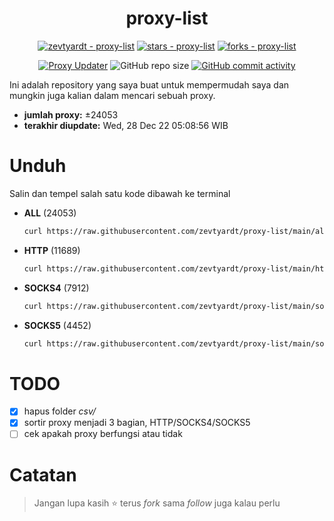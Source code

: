<div align="center">

# proxy-list

  [![zevtyardt - proxy-list](https://img.shields.io/static/v1?label=zevtyardt&message=proxy-list&color=blue&logo=github)](https://github.com/zevtyardt/proxy-list "Go to GitHub repo")
  [![stars - proxy-list](https://img.shields.io/github/stars/zevtyardt/proxy-list?style=social)](https://github.com/zevtyardt/proxy-list)
  [![forks - proxy-list](https://img.shields.io/github/forks/zevtyardt/proxy-list?style=social)](https://github.com/zevtyardt/proxy-list)

  [![Proxy Updater](https://github.com/zevtyardt/proxy-list/workflows/Proxy%20Updater/badge.svg)](https://github.com/zevtyardt/proxy-list/actions?query=workflow:"Proxy+Updater")
  ![GitHub repo size](https://img.shields.io/github/repo-size/zevtyardt/proxy-list)
  [![GitHub commit activity](https://img.shields.io/github/commit-activity/m/zevtyardt/proxy-list?logo=commits)](https://github.com/zevtyardt/proxy-list/commits/main)

</div>

  Ini adalah repository yang saya buat untuk mempermudah saya dan mungkin juga kalian dalam mencari sebuah proxy.

  - **jumlah proxy:** ±24053
  - **terakhir diupdate:** Wed, 28 Dec 22 05:08:56 WIB

# Unduh
  Salin dan tempel salah satu kode dibawah ke terminal
  - **ALL** (24053)
    ```bash
    curl https://raw.githubusercontent.com/zevtyardt/proxy-list/main/all.txt -o all.txt
    ```
  - **HTTP** (11689)
    ```bash
    curl https://raw.githubusercontent.com/zevtyardt/proxy-list/main/http.txt -o http.txt
    ```
  - **SOCKS4** (7912)
    ```bash
    curl https://raw.githubusercontent.com/zevtyardt/proxy-list/main/socks4.txt -o socks4.txt
    ```
  - **SOCKS5** (4452)
    ```bash
    curl https://raw.githubusercontent.com/zevtyardt/proxy-list/main/socks5.txt -o socks5.txt
    ```

# TODO
  - [x] hapus folder *csv/*
  - [x] sortir proxy menjadi 3 bagian, HTTP/SOCKS4/SOCKS5
  - [ ] cek apakah proxy berfungsi atau tidak

# Catatan
> Jangan lupa kasih ⭐ terus *fork* sama *follow* juga kalau perlu
